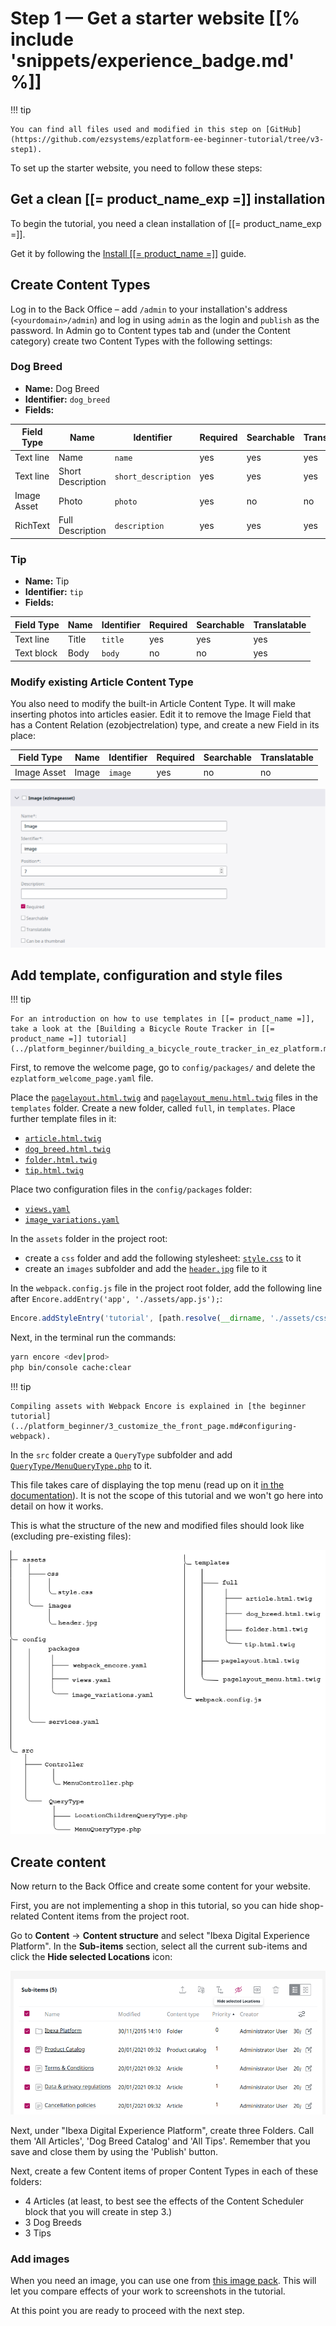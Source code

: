 # Step 1 — Get a starter website [[% include 'snippets/experience_badge.md' %]]

!!! tip

    You can find all files used and modified in this step on [GitHub](https://github.com/ezsystems/ezplatform-ee-beginner-tutorial/tree/v3-step1).

To set up the starter website, you need to follow these steps:

## Get a clean [[= product_name_exp =]] installation

To begin the tutorial, you need a clean installation of [[= product_name_exp =]].

Get it by following the [Install [[= product_name =]]](../../getting_started/install_ez_platform.md) guide.

## Create Content Types

Log in to the Back Office – add `/admin` to your installation's address (`<yourdomain>/admin`) and log in using `admin` as the login and `publish` as the password. In Admin go to Content types tab and (under the Content category) create two Content Types with the following settings:

### Dog Breed

- **Name:** Dog Breed
- **Identifier:** `dog_breed`
- **Fields:**

| Field Type | Name              | Identifier          | Required | Searchable | Translatable |
|------------|-------------------|---------------------|----------|------------|--------------|
| Text line  | Name              | `name`              | yes      | yes        | yes          |
| Text line  | Short Description | `short_description` | yes      | yes        | yes          |
| Image Asset | Photo             | `photo`             | yes      | no         | no           |
| RichText   | Full Description  | `description`       | yes      | yes        | yes          |

### Tip

- **Name:** Tip
- **Identifier:** `tip`
- **Fields:**

| Field Type  | Name  | Identifier | Required | Searchable | Translatable |
|-------------|-------|------------|----------|------------|--------------|
| Text line   | Title | `title`    | yes      | yes        | yes          |
| Text block  | Body  | `body`     | no       | no         | yes          |

### Modify existing Article Content Type

You also need to modify the built-in Article Content Type. It will make inserting photos into articles easier.
Edit it to remove the Image Field that has a Content Relation (ezobjectrelation) type, and create a new Field in its place:

| Field Type | Name  | Identifier | Required | Searchable | Translatable |
|------------|-------|------------|----------|------------|--------------|
| Image Asset | Image | `image`    |yes       |no          | no           |

![New image Field in the Article Content Type](img/enterprise_tut_image_in_article_ct.png)

## Add template, configuration and style files

!!! tip

    For an introduction on how to use templates in [[= product_name =]], take a look at the [Building a Bicycle Route Tracker in [[= product_name =]] tutorial](../platform_beginner/building_a_bicycle_route_tracker_in_ez_platform.md).

First, to remove the welcome page, go to `config/packages/` and delete the `ezplatform_welcome_page.yaml` file.

Place the [`pagelayout.html.twig`](https://github.com/ezsystems/ezplatform-ee-beginner-tutorial/blob/v3-step1/templates/pagelayout.html.twig) and [`pagelayout_menu.html.twig`](https://github.com/ezsystems/ezplatform-ee-beginner-tutorial/blob/v3-step1/templates/pagelayout_menu.html.twig) files in the `templates` folder. Create a new folder, called `full`, in `templates`. Place further template files in it:

- [`article.html.twig`](https://github.com/ezsystems/ezplatform-ee-beginner-tutorial/blob/v3-step1/templates/full/article.html.twig)
- [`dog_breed.html.twig`](https://github.com/ezsystems/ezplatform-ee-beginner-tutorial/blob/v3-step1/templates/full/dog_breed.html.twig)
- [`folder.html.twig`](https://github.com/ezsystems/ezplatform-ee-beginner-tutorial/blob/v3-step1/templates/full/folder.html.twig)
- [`tip.html.twig`](https://github.com/ezsystems/ezplatform-ee-beginner-tutorial/blob/v3-step1/templates/full/tip.html.twig)

Place two configuration files in the `config/packages` folder:

- [`views.yaml`](https://github.com/ezsystems/ezplatform-ee-beginner-tutorial/blob/v3-step1/config/packages/views.yaml)
- [`image_variations.yaml`](https://github.com/ezsystems/ezplatform-ee-beginner-tutorial/blob/v3-step1/config/packages/image_variations.yaml)

In the `assets` folder in the project root:

- create a `css` folder and add the following stylesheet: [`style.css`](https://github.com/ezsystems/ezplatform-ee-beginner-tutorial/blob/v3-step1/assets/css/style.css) to it
- create an `images` subfolder and add the [`header.jpg`](https://github.com/ezsystems/ezplatform-ee-beginner-tutorial/blob/v3-step1/assets/images/header.jpg) file to it

In the `webpack.config.js` file in the project root folder, add the following line after `Encore.addEntry('app', './assets/app.js');`:

``` js
Encore.addStyleEntry('tutorial', [path.resolve(__dirname, './assets/css/style.css')]);
```

Next, in the terminal run the commands:

``` bash
yarn encore <dev|prod>
php bin/console cache:clear
```

!!! tip

    Compiling assets with Webpack Encore is explained in [the beginner tutorial](../platform_beginner/3_customize_the_front_page.md#configuring-webpack).

In the `src` folder create a `QueryType` subfolder and add [`QueryType/MenuQueryType.php`](https://github.com/ezsystems/ezplatform-ee-beginner-tutorial/blob/v3-step1/src/QueryType/MenuQueryType.php) to it.

This file takes care of displaying the top menu (read up on it [in the documentation](../../guide/content_rendering/queries_and_controllers/content_queries.md#query-types)).
It is not the scope of this tutorial and we won't go here into detail on how it works.

This is what the structure of the new and modified files should look like (excluding pre-existing files):

![File structure](img/enterprise_tut_file_structure.png)

## Create content

Now return to the Back Office and create some content for your website.

First, you are not implementing a shop in this tutorial,
so you can hide shop-related Content items from the project root.

Go to **Content** ->  **Content structure** and select "Ibexa Digital Experience Platform".
In the **Sub-items** section, select all the current sub-items
and click the **Hide selected Locations** icon:

![Hiding Content items you do not need](img/enterprise_tut_hide_content.png)

Next, under "Ibexa Digital Experience Platform", create three Folders. Call them 'All Articles', 'Dog Breed Catalog' and 'All Tips'.
Remember that you save and close them by using the 'Publish' button.

Next, create a few Content items of proper Content Types in each of these folders:

- 4 Articles (at least, to best see the effects of the Content Scheduler block that you will create in step 3.)
- 3 Dog Breeds
- 3 Tips

### Add images

When you need an image, you can use one from [this image pack](img/photos.zip).
This will let you compare effects of your work to screenshots in the tutorial.

At this point you are ready to proceed with the next step.
